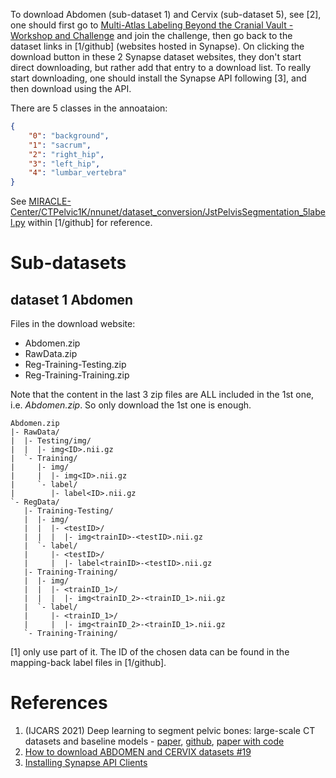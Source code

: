 To download Abdomen (sub-dataset 1) and Cervix (sub-dataset 5),
see [2],
one should first go to [Multi-Atlas Labeling Beyond the Cranial Vault - Workshop and Challenge](https://www.synapse.org/#!Synapse:syn3193805/wiki/89480)
and join the challenge,
then go back to the dataset links in [1/github] (websites hosted in Synapse).
On clicking the download button in these 2 Synapse dataset websites,
they don't start direct downloading,
but rather add that entry to a download list.
To really start downloading,
one should install the Synapse API following [3],
and then download using the API.

There are 5 classes in the annoataion:
```json
{
    "0": "background",
    "1": "sacrum",
    "2": "right_hip",
    "3": "left_hip",
    "4": "lumbar_vertebra"
}
```
See [MIRACLE-Center/CTPelvic1K/nnunet/dataset_conversion/JstPelvisSegmentation_5label.py](https://github.com/MIRACLE-Center/CTPelvic1K/blob/main/nnunet/dataset_conversion/JstPelvisSegmentation_5label.py#L108) within [1/github] for reference.

# Sub-datasets

## dataset 1 Abdomen

Files in the download website:

- Abdomen.zip
- RawData.zip
- Reg-Training-Testing.zip
- Reg-Training-Training.zip

Note that the content in the last 3 zip files are ALL included in the 1st one,
i.e. *Abdomen.zip*.
So only download the 1st one is enough.

```
Abdomen.zip
|- RawData/
|  |- Testing/img/
|  |  |- img<ID>.nii.gz
|  `- Training/
|     |- img/
|     |  |- img<ID>.nii.gz
|     `- label/
|        |- label<ID>.nii.gz
`- RegData/
   |- Training-Testing/
   |  |- img/
   |  |  |- <testID>/
   |  |  |  |- img<trainID>-<testID>.nii.gz
   |  `- label/
   |     |- <testID>/
   |     |  |- label<trainID>-<testID>.nii.gz
   |- Training-Training/
   |  |- img/
   |  |  |- <trainID_1>/
   |  |  |  |- img<trainID_2>-<trainID_1>.nii.gz
   |  `- label/
   |     |- <trainID_1>/
   |     |  |- img<trainID_2>-<trainID_1>.nii.gz
   `- Training-Training/
```

[1] only use part of it.
The ID of the chosen data can be found in the mapping-back label files in [1/github].

# References

1. (IJCARS 2021) Deep learning to segment pelvic bones: large-scale CT datasets and baseline models - [paper](https://link.springer.com/article/10.1007/s11548-021-02363-8), [github](https://github.com/MIRACLE-Center/CTPelvic1K), [paper with code](https://paperswithcode.com/dataset/ctpelvic1k)
2. [How to download ABDOMEN and CERVIX datasets #19](https://github.com/MIRACLE-Center/CTPelvic1K/issues/19)
3. [Installing Synapse API Clients](https://help.synapse.org/docs/Installing-Synapse-API-Clients.1985249668.html)
